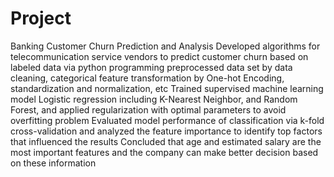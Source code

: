 # Project
Banking Customer Churn Prediction and Analysis
Developed algorithms for telecommunication service vendors to predict customer churn based on labeled data via python programming
preprocessed data set by data cleaning, categorical feature transformation by One-hot Encoding, standardization and normalization, etc
Trained supervised machine learning model Logistic regression including K-Nearest Neighbor, and Random Forest, and applied regularization with optimal parameters to avoid overfitting problem
Evaluated model performance of classification via k-fold cross-validation and analyzed the feature importance to identify top factors that influenced the results
Concluded that age and estimated salary are the most important features and the company can make better decision based on these information
